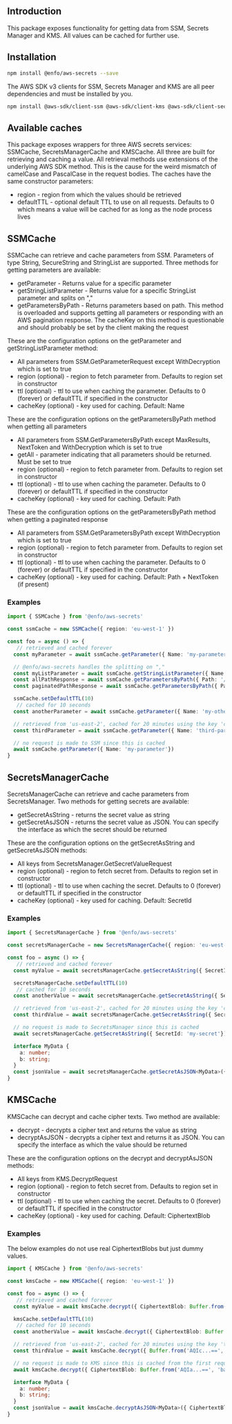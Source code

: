 ## Introduction

This package exposes functionality for getting data from SSM, Secrets Manager and KMS. All values can be cached for further use.

## Installation

```bash
npm install @enfo/aws-secrets --save
```

The AWS SDK v3 clients for SSM, Secrets Manager and KMS are all peer dependencies and must be installed by you.

```bash
npm install @aws-sdk/client-ssm @aws-sdk/client-kms @aws-sdk/client-secrets-manager --save-dev
```

## Available caches

This package exposes wrappers for three AWS secrets services: SSMCache, SecretsManagerCache and KMSCache. All three are built for retrieving and caching a value. All retrieval methods use extensions of the underlying AWS SDK method. This is the cause for the weird mismatch of camelCase and PascalCase in the request bodies. The caches have the same constructor parameters:

* region - region from which the values should be retrieved
* defaultTTL - optional default TTL to use on all requests. Defaults to 0 which means a value will be cached for as long as the node process lives

## SSMCache

SSMCache can retrieve and cache parameters from SSM. Parameters of type String, SecureString and StringList are supported. Three methods for getting parameters are available:

* getParameter - Returns value for a specific parameter
* getStringListParameter - Returns value for a specific StringList parameter and splits on ","
* getParametersByPath - Returns parameters based on path. This method is overloaded and supports getting all parameters or responding with an AWS pagination response. The cacheKey on this method is questionable and should probably be set by the client making the request

These are the configuration options on the getParameter and getStringListParameter method:

* All parameters from SSM.GetParameterRequest except WithDecryption which is set to true
* region (optional) - region to fetch parameter from. Defaults to region set in constructor
* ttl (optional) - ttl to use when caching the parameter. Defaults to 0 (forever) or defaultTTL if specified in the constructor
* cacheKey (optional) - key used for caching. Default: Name

These are the configuration options on the getParametersByPath method when getting all parameters

* All parameters from SSM.GetParametersByPath except MaxResults, NextToken and WithDecryption which is set to true
* getAll - parameter indicating that all parameters should be returned. Must be set to true
* region (optional) - region to fetch parameter from. Defaults to region set in constructor
* ttl (optional) - ttl to use when caching the parameter. Defaults to 0 (forever) or defaultTTL if specified in the constructor
* cacheKey (optional) - key used for caching. Default: Path

These are the configuration options on the getParametersByPath method when getting a paginated response

* All parameters from SSM.GetParametersByPath except WithDecryption which is set to true
* region (optional) - region to fetch parameter from. Defaults to region set in constructor
* ttl (optional) - ttl to use when caching the parameter. Defaults to 0 (forever) or defaultTTL if specified in the constructor
* cacheKey (optional) - key used for caching. Default: Path + NextToken (if present) 

### Examples

```typescript
import { SSMCache } from '@enfo/aws-secrets'

const ssmCache = new SSMCache({ region: 'eu-west-1' })

const foo = async () => {
   // retrieved and cached forever
  const myParameter = await ssmCache.getParameter({ Name: 'my-parameter' })

  // @enfo/aws-secrets handles the splitting on ","
  const myListParameter = await ssmCache.getStringListParameter({ Name: 'my-list-parameter' })
  const allPathResponse = await ssmCache.getParametersByPath({ Path: '/a', getAll: true }) // responds with a list of strings
  const paginatedPathResponse = await ssmCache.getParametersByPath({ Path: '/b' }) // responds with a GetParametersByPathCommandOutput object

  ssmCache.setDefaultTTL(10)
   // cached for 10 seconds
  const anotherParameter = await ssmCache.getParameter({ Name: 'my-other-parameter' })

  // retrieved from 'us-east-2', cached for 20 minutes using the key 'coolKey'
  const thirdParameter = await ssmCache.getParameter({ Name: 'third-parameter', ttl: 1200, region: 'us-east-2', cacheKey: 'coolKey'})

  // no request is made to SSM since this is cached
  await ssmCache.getParameter({ Name: 'my-parameter'})
}
```

## SecretsManagerCache

SecretsManagerCache can retrieve and cache parameters from SecretsManager. Two methods for getting secrets are available:

* getSecretAsString - returns the secret value as string
* getSecretAsJSON - returns the secret value as JSON. You can specify the interface as which the secret should be returned

These are the configuration options on the getSecretAsString and getSecretAsJSON methods:

* All keys from SecretsManager.GetSecretValueRequest
* region (optional) - region to fetch secret from. Defaults to region set in constructor
* ttl (optional) - ttl to use when caching the secret. Defaults to 0 (forever) or defaultTTL if specified in the constructor
* cacheKey (optional) - key used for caching. Default: SecretId

### Examples

```typescript
import { SecretsManagerCache } from '@enfo/aws-secrets'

const secretsManagerCache = new SecretsManagerCache({ region: 'eu-west-1' })

const foo = async () => {
   // retrieved and cached forever
  const myValue = await secretsManagerCache.getSecretAsString({ SecretId: 'my-secret' })

  secretsManagerCache.setDefaultTTL(10)
   // cached for 10 seconds
  const anotherValue = await secretsManagerCache.getSecretAsString({ SecretId: 'my-other-secret' })

  // retrieved from 'us-east-2', cached for 20 minutes using the key 'coolKey'
  const thirdValue = await secretsManagerCache.getSecretAsString({ SecretId: 'third-secret', ttl: 1200, region: 'us-east-2', cacheKey: 'coolKey' })

  // no request is made to SecretsManager since this is cached
  await secretsManagerCache.getSecretAsString({ SecretId: 'my-secret'})

  interface MyData {
    a: number;
    b: string;
  }
  const jsonValue = await secretsManagerCache.getSecretAsJSON<MyData>({ SecretId: 'fourth-secret' })
}
```

## KMSCache

KMSCache can decrypt and cache cipher texts. Two method are available:

* decrypt - decrypts a cipher text and returns the value as string
* decryptAsJSON - decrypts a cipher text and returns it as JSON. You can specify the interface as which the value should be returned

These are the configuration options on the decrypt and decryptAsJSON methods:

* All keys from KMS.DecryptRequest
* region (optional) - region to fetch secret from. Defaults to region set in constructor
* ttl (optional) - ttl to use when caching the secret. Defaults to 0 (forever) or defaultTTL if specified in the constructor
* cacheKey (optional) - key used for caching. Default: CiphertextBlob

### Examples

The below examples do not use real CiphertextBlobs but just dummy values.

```typescript
import { KMSCache } from '@enfo/aws-secrets'

const kmsCache = new KMSCache({ region: 'eu-west-1' })

const foo = async () => {
   // retrieved and cached forever
  const myValue = await kmsCache.decrypt({ CiphertextBlob: Buffer.from('AQIa...==', 'base64') })

  kmsCache.setDefaultTTL(10)
   // cached for 10 seconds
  const anotherValue = await kmsCache.decrypt({ CiphertextBlob: Buffer.from('AQIb...==', 'base64') })

  // retrieved from 'us-east-2', cached for 20 minutes using the key 'thirdValue'
  const thirdValue = await kmsCache.decrypt({ Buffer.from('AQIc...==', 'base64'), ttl: 1200, region: 'us-east-2', cacheKey: 'thirdValue' })

  // no request is made to KMS since this is cached from the first request
  await kmsCache.decrypt({ CiphertextBlob: Buffer.from('AQIa...==', 'base64') })

  interface MyData {
    a: number;
    b: string;
  }
  const jsonValue = await kmsCache.decryptAsJSON<MyData>({ CiphertextBlob: Buffer.from('AQId...==', 'base64') })
}
```
